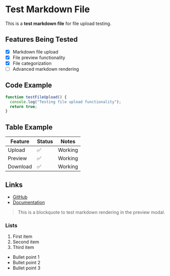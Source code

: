 # Test Markdown File

This is a **test markdown file** for file upload testing.

## Features Being Tested

- [x] Markdown file upload
- [x] File preview functionality
- [x] File categorization
- [ ] Advanced markdown rendering

## Code Example

```javascript
function testFileUpload() {
  console.log("Testing file upload functionality");
  return true;
}
```

## Table Example

| Feature | Status | Notes |
|---------|--------|-------|
| Upload | ✅ | Working |
| Preview | ✅ | Working |
| Download | ✅ | Working |

## Links

- [GitHub](https://github.com)
- [Documentation](https://docs.example.com)

> This is a blockquote to test markdown rendering in the preview modal.

### Lists

1. First item
2. Second item
3. Third item

- Bullet point 1
- Bullet point 2
- Bullet point 3
